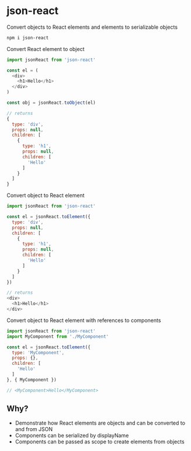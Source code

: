 
# json-react

Convert objects to React elements and elements to serializable objects

```sh
npm i json-react
```

Convert React element to object

```js
import jsonReact from 'json-react'

const el = (
  <div>
    <h1>Hello</h1>
  </div>
)

const obj = jsonReact.toObject(el)
```

```js
// returns
{
  type: 'div',
  props: null,
  children: [
    {
      type: 'h1',
      props: null,
      children: [
        'Hello'
      ]
    }
  ]
}
```

Convert object to React element

```js
import jsonReact from 'json-react'

const el = jsonReact.toElement({
  type: 'div',
  props: null,
  children: [
    {
      type: 'h1',
      props: null,
      children: [
        'Hello'
      ]
    }
  ]
})
```

```js
// returns
<div>
  <h1>Hello</h1>
</div>
```

Convert object to React element with references to components

```js
import jsonReact from 'json-react'
import MyComponent from './MyComponent'

const el = jsonReact.toElement({
  type: 'MyComponent',
  props: {},
  children: [
    'Hello'
  ]
}, { MyComponent })

// <MyComponent>Hello</MyComponent>
```

## Why?

- Demonstrate how React elements are objects and can be converted to and from JSON
- Components can be serialized by displayName
- Components can be passed as scope to create elements from objects

